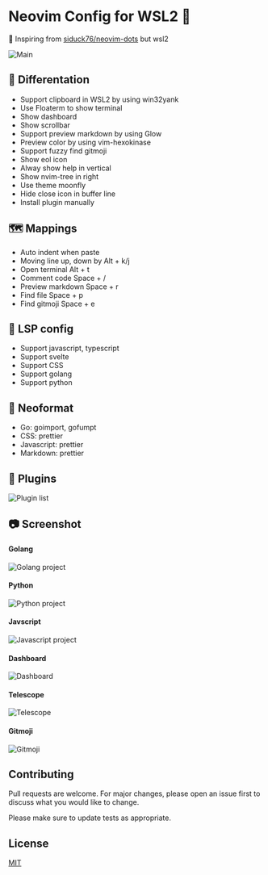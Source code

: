 # Neovim Config for WSL2 🎵

🍕 Inspiring from [siduck76/neovim-dots](https://github.com/siduck76/neovim-dots) but wsl2

![Main](./images/screenshot1.png)

## 🙈 Differentation

- Support clipboard in WSL2 by using win32yank
- Use Floaterm to show terminal
- Show dashboard
- Show scrollbar
- Support preview markdown by using Glow
- Preview color by using vim-hexokinase
- Support fuzzy find gitmoji
- Show eol icon
- Alway show help in vertical
- Show nvim-tree in right
- Use theme moonfly
- Hide close icon in buffer line
- Install plugin manually

## 🗺 Mappings

- Auto indent when paste
- Moving line up, down by Alt + k/j
- Open terminal Alt + t
- Comment code Space + /
- Preview markdown Space + r
- Find file Space + p
- Find gitmoji Space + e

## 🚀 LSP config

- Support javascript, typescript
- Support svelte
- Support CSS
- Support golang
- Support python

## 🔧 Neoformat

- Go: goimport, gofumpt
- CSS: prettier
- Javascript: prettier
- Markdown: prettier

## 🍔 Plugins

![Plugin list](./images/screenshot8.png)

## 📷 Screenshot

#### Golang

![Golang project](./images/screenshot2.png)

#### Python

![Python project](./images/screenshot3.png)

#### Javscript

![Javascript project](./images/screenshot4.png)

#### Dashboard

![Dashboard](./images/screenshot5.png)

#### Telescope

![Telescope](./images/screenshot6.png)

#### Gitmoji

![Gitmoji](./images/screenshot7.png)

## Contributing

Pull requests are welcome. For major changes, please open an issue first to discuss what you would like to change.

Please make sure to update tests as appropriate.

## License

[MIT](https://choosealicense.com/licenses/mit/)
